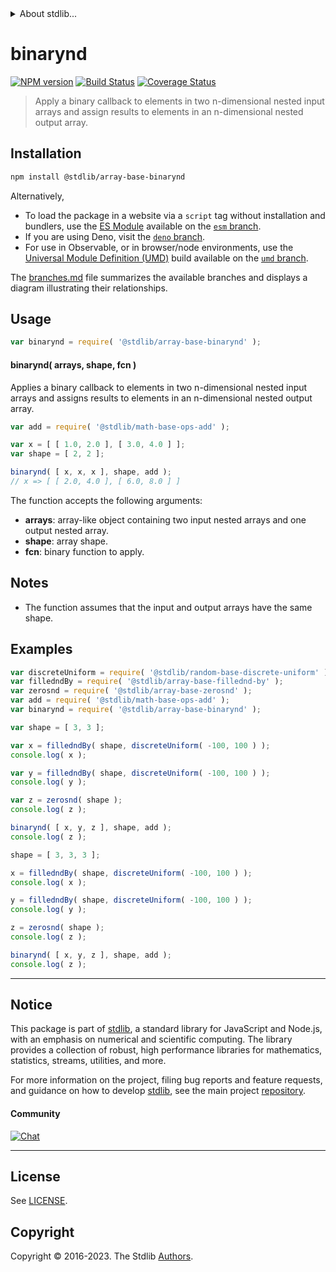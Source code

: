 <!--

@license Apache-2.0

Copyright (c) 2023 The Stdlib Authors.

Licensed under the Apache License, Version 2.0 (the "License");
you may not use this file except in compliance with the License.
You may obtain a copy of the License at

   http://www.apache.org/licenses/LICENSE-2.0

Unless required by applicable law or agreed to in writing, software
distributed under the License is distributed on an "AS IS" BASIS,
WITHOUT WARRANTIES OR CONDITIONS OF ANY KIND, either express or implied.
See the License for the specific language governing permissions and
limitations under the License.

-->


<details>
  <summary>
    About stdlib...
  </summary>
  <p>We believe in a future in which the web is a preferred environment for numerical computation. To help realize this future, we've built stdlib. stdlib is a standard library, with an emphasis on numerical and scientific computation, written in JavaScript (and C) for execution in browsers and in Node.js.</p>
  <p>The library is fully decomposable, being architected in such a way that you can swap out and mix and match APIs and functionality to cater to your exact preferences and use cases.</p>
  <p>When you use stdlib, you can be absolutely certain that you are using the most thorough, rigorous, well-written, studied, documented, tested, measured, and high-quality code out there.</p>
  <p>To join us in bringing numerical computing to the web, get started by checking us out on <a href="https://github.com/stdlib-js/stdlib">GitHub</a>, and please consider <a href="https://opencollective.com/stdlib">financially supporting stdlib</a>. We greatly appreciate your continued support!</p>
</details>

# binarynd

[![NPM version][npm-image]][npm-url] [![Build Status][test-image]][test-url] [![Coverage Status][coverage-image]][coverage-url] <!-- [![dependencies][dependencies-image]][dependencies-url] -->

> Apply a binary callback to elements in two n-dimensional nested input arrays and assign results to elements in an n-dimensional nested output array.

<section class="intro">

</section>

<!-- /.intro -->

<section class="installation">

## Installation

```bash
npm install @stdlib/array-base-binarynd
```

Alternatively,

-   To load the package in a website via a `script` tag without installation and bundlers, use the [ES Module][es-module] available on the [`esm` branch][esm-url].
-   If you are using Deno, visit the [`deno` branch][deno-url].
-   For use in Observable, or in browser/node environments, use the [Universal Module Definition (UMD)][umd] build available on the [`umd` branch][umd-url].

The [branches.md][branches-url] file summarizes the available branches and displays a diagram illustrating their relationships.

</section>

<section class="usage">

## Usage

```javascript
var binarynd = require( '@stdlib/array-base-binarynd' );
```

#### binarynd( arrays, shape, fcn )

Applies a binary callback to elements in two n-dimensional nested input arrays and assigns results to elements in an n-dimensional nested output array.

```javascript
var add = require( '@stdlib/math-base-ops-add' );

var x = [ [ 1.0, 2.0 ], [ 3.0, 4.0 ] ];
var shape = [ 2, 2 ];

binarynd( [ x, x, x ], shape, add );
// x => [ [ 2.0, 4.0 ], [ 6.0, 8.0 ] ]
```

The function accepts the following arguments:

-   **arrays**: array-like object containing two input nested arrays and one output nested array.
-   **shape**: array shape.
-   **fcn**: binary function to apply.

</section>

<!-- /.usage -->

<section class="notes">

## Notes

-   The function assumes that the input and output arrays have the same shape.

</section>

<!-- /.notes -->

<section class="examples">

## Examples

<!-- eslint no-undef: "error" -->

```javascript
var discreteUniform = require( '@stdlib/random-base-discrete-uniform' ).factory;
var filledndBy = require( '@stdlib/array-base-fillednd-by' );
var zerosnd = require( '@stdlib/array-base-zerosnd' );
var add = require( '@stdlib/math-base-ops-add' );
var binarynd = require( '@stdlib/array-base-binarynd' );

var shape = [ 3, 3 ];

var x = filledndBy( shape, discreteUniform( -100, 100 ) );
console.log( x );

var y = filledndBy( shape, discreteUniform( -100, 100 ) );
console.log( y );

var z = zerosnd( shape );
console.log( z );

binarynd( [ x, y, z ], shape, add );
console.log( z );

shape = [ 3, 3, 3 ];

x = filledndBy( shape, discreteUniform( -100, 100 ) );
console.log( x );

y = filledndBy( shape, discreteUniform( -100, 100 ) );
console.log( y );

z = zerosnd( shape );
console.log( z );

binarynd( [ x, y, z ], shape, add );
console.log( z );
```

</section>

<!-- /.examples -->

<!-- Section for related `stdlib` packages. Do not manually edit this section, as it is automatically populated. -->

<section class="related">

</section>

<!-- /.related -->

<!-- Section for all links. Make sure to keep an empty line after the `section` element and another before the `/section` close. -->


<section class="main-repo" >

* * *

## Notice

This package is part of [stdlib][stdlib], a standard library for JavaScript and Node.js, with an emphasis on numerical and scientific computing. The library provides a collection of robust, high performance libraries for mathematics, statistics, streams, utilities, and more.

For more information on the project, filing bug reports and feature requests, and guidance on how to develop [stdlib][stdlib], see the main project [repository][stdlib].

#### Community

[![Chat][chat-image]][chat-url]

---

## License

See [LICENSE][stdlib-license].


## Copyright

Copyright &copy; 2016-2023. The Stdlib [Authors][stdlib-authors].

</section>

<!-- /.stdlib -->

<!-- Section for all links. Make sure to keep an empty line after the `section` element and another before the `/section` close. -->

<section class="links">

[npm-image]: http://img.shields.io/npm/v/@stdlib/array-base-binarynd.svg
[npm-url]: https://npmjs.org/package/@stdlib/array-base-binarynd

[test-image]: https://github.com/stdlib-js/array-base-binarynd/actions/workflows/test.yml/badge.svg?branch=main
[test-url]: https://github.com/stdlib-js/array-base-binarynd/actions/workflows/test.yml?query=branch:main

[coverage-image]: https://img.shields.io/codecov/c/github/stdlib-js/array-base-binarynd/main.svg
[coverage-url]: https://codecov.io/github/stdlib-js/array-base-binarynd?branch=main

<!--

[dependencies-image]: https://img.shields.io/david/stdlib-js/array-base-binarynd.svg
[dependencies-url]: https://david-dm.org/stdlib-js/array-base-binarynd/main

-->

[chat-image]: https://img.shields.io/gitter/room/stdlib-js/stdlib.svg
[chat-url]: https://app.gitter.im/#/room/#stdlib-js_stdlib:gitter.im

[stdlib]: https://github.com/stdlib-js/stdlib

[stdlib-authors]: https://github.com/stdlib-js/stdlib/graphs/contributors

[umd]: https://github.com/umdjs/umd
[es-module]: https://developer.mozilla.org/en-US/docs/Web/JavaScript/Guide/Modules

[deno-url]: https://github.com/stdlib-js/array-base-binarynd/tree/deno
[umd-url]: https://github.com/stdlib-js/array-base-binarynd/tree/umd
[esm-url]: https://github.com/stdlib-js/array-base-binarynd/tree/esm
[branches-url]: https://github.com/stdlib-js/array-base-binarynd/blob/main/branches.md

[stdlib-license]: https://raw.githubusercontent.com/stdlib-js/array-base-binarynd/main/LICENSE

</section>

<!-- /.links -->
